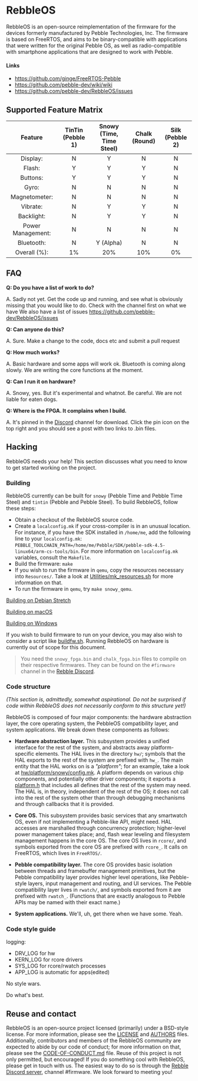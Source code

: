 # RebbleOS

RebbleOS is an open-source reimplementation of the firmware for the devices formerly manufactured by Pebble Technologies, Inc.
The firmware is based on FreeRTOS, and aims to be binary-compatible with applications that were written for the original Pebble OS, as well as radio-compatible with smartphone applications that are designed to work with Pebble.

#### Links

- https://github.com/ginge/FreeRTOS-Pebble
- https://github.com/pebble-dev/wiki/wiki
- https://github.com/pebble-dev/RebbleOS/issues

## Supported Feature Matrix

|Feature          |TinTin (Pebble 1)|Snowy (Time, Time Steel)|Chalk (Round)|Silk (Pebble 2)|
|:---:            |:---:            |:---:                   |:---:        |:---:          |
|Display:         |N                |Y                       |N            |N              |
|Flash:           |Y                |Y                       |Y            |N              |
|Buttons:         |Y                |Y                       |Y            |N              |
|Gyro:            |N                |N                       |N            |N              |
|Magnetometer:    |N                |N                       |N            |N              |
|Vibrate:         |N                |Y                       |Y            |N              |
|Backlight:       |N                |Y                       |Y            |N              |
|Power Management:|N                |N                       |N            |N              |
|Bluetooth:       |N                |Y (Alpha)               |N            |N              |
|Overall (%):     |1%               |20%                     |10%          |0%             |

## FAQ

**Q: Do you have a list of work to do?**

A. Sadly not yet. Get the code up and running, and see what is obviously missing that you would like to do. Check with the channel first on what we have
We also have a list of issues https://github.com/pebble-dev/RebbleOS/issues

**Q: Can anyone do this?**

A. Sure. Make a change to the code, docs etc and submit a pull request

**Q: How much works?**

A. Basic hardware and some apps will work ok. Bluetooth is coming along slowly. We are writing the core functions at the moment.

**Q: Can I run it on hardware?**

A. Snowy, yes. But it's experimental and whatnot. Be careful. We are not liable for eaten dogs.

**Q: Where is the FPGA. It complains when I build.**

A. It's pinned in the [Discord](http://discord.gg/aRUAYFN) channel for download. Click the pin icon on the top right and you should see a post with two links to .bin files.

## Hacking

RebbleOS needs your help! This section discusses what you need to know to
get started working on the project.



### Building

RebbleOS currently can be built for `snowy` (Pebble Time and Pebble Time
Steel) and `tintin` (Pebble and Pebble Steel).  To build RebbleOS, follow
these steps:

* Obtain a checkout of the RebbleOS source code.
* Create a `localconfig.mk` if your cross-compiler is in an unusual location.  For instance, if you have the SDK installed in `/home/me`, add the following line to your `localconfig.mk`: `PEBBLE_TOOLCHAIN_PATH=/home/me/Pebble/SDK/pebble-sdk-4.5-linux64/arm-cs-tools/bin`.  For more information on `localconfig.mk` variables, consult the `Makefile`.
* Build the firmware: `make`
* If you wish to run the firmware in `qemu`, copy the resources necessary into `Resources/`.  Take a look at [Utilities/mk_resources.sh](Utilities/mk_resources.sh) for more information on that.
* To run the firmware in `qemu`, try `make snowy_qemu`.

[Building on Debian Stretch](docs/debian_build.md)

[Building on macOS](docs/mac_build.md)

[Building on Windows](docs/windows_build.md)

If you wish to build firmware to run on your device, you may also wish to
consider a script like [buildfw.sh](buildfw.sh). Running RebbleOS on hardware is
currently out of scope for this document.

> You need the `snowy_fpga.bin` and `chalk_fpga.bin` files to compile on their respective firmwares. They can be found on the `#firmware` channel in the [Rebble Discord](http://discord.gg/aRUAYFN).

### Code structure

_(This section is, admittedly, somewhat aspirational.  Do not be surprised
if code within RebbleOS does not necessarily conform to this structure
yet!)_

RebbleOS is composed of four major components: the hardware abstraction
layer, the core operating system, the PebbleOS compatibility layer, and
system applications.  We break down these components as follows:

* **Hardware abstraction layer.**  This subsystem provides a unified
  interface for the rest of the system, and abstracts away platform-specific
  elements.  The HAL lives in the directory `hw/`; symbols that the HAL
  exports to the rest of the system are prefixed with `hw_`.  The main
  entity that the HAL works on is a _"platform"_; for an example, take a
  look at [hw/platform/snowy/config.mk](hw/platform/snowy/config.mk).  A platform depends on various chip
  components, and potentially other driver components; it exports a
  [platform.h](hw/platform/snowy/platform.h) that includes all defines that the rest of the system may
  need.  The HAL is, in theory, independent of the rest of the OS; it does
  not call into the rest of the system other than through debugging
  mechanisms and through callbacks that it is provided.

* **Core OS.** This subsystem provides basic services that any smartwatch
  OS, even if not implementing a Pebble-like API, might need.  HAL accesses
  are marshalled through concurrency protection; higher-level power
  management takes place; and, flash wear leveling and filesystem management
  happens in the core OS.  The core OS lives in `rcore/`, and symbols
  exported from the core OS are prefixed with `rcore_`.  It calls on
  FreeRTOS, which lives in `FreeRTOS/`.

* **Pebble compatibility layer.**  The core OS provides basic isolation
  between threads and framebuffer management primitives, but the Pebble
  compatibility layer provides higher level operations, like Pebble-style
  layers, input management and routing, and UI services.  The Pebble
  compatibility layer lives in `rwatch/`, and symbols exported from it are
  prefixed with `rwatch_`.  (Functions that are exactly analogous to Pebble
  APIs may be named with their exact name.)

* **System applications.** We'll, uh, get there when we have some.  Yeah.

### Code style guide

logging:
- DRV_LOG for hw
- KERN_LOG for rcore drivers
- SYS_LOG for rcore/rwatch processes
- APP_LOG is automatic for apps(edited)

No style wars.

Do what's best.

## Reuse and contact

RebbleOS is an open-source project licensed (primarily) under a BSD-style
license.  For more information, please see the [LICENSE](LICENSE) and [AUTHORS](AUTHORS)
files.  Additionally, contributors and members of the RebbleOS community are
expected to abide by our code of conduct; for more information on that,
please see the [CODE-OF-CONDUCT.md](CODE-OF-CONDUCT.md) file.  Reuse of this project is not only
permitted, but encouraged!  If you do something cool with RebbleOS, please
get in touch with us.  The easiest way to do so is through the [Rebble
Discord server](https://discordapp.com/invite/aRUAYFN), channel #firmware.
We look forward to meeting you!

